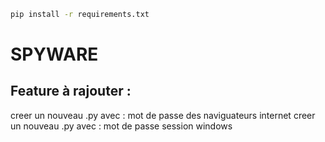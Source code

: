 ```bash
pip install -r requirements.txt
```


# SPYWARE
## Feature à rajouter :
creer un nouveau .py avec : mot de passe des naviguateurs internet 
creer un nouveau .py avec : mot de passe session windows 
